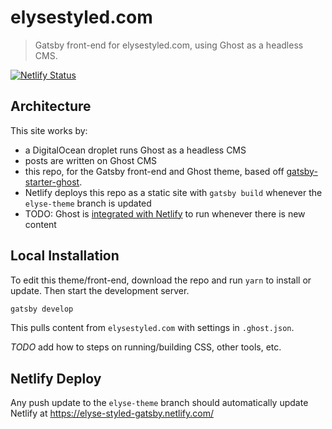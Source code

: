 # elysestyled.com

> Gatsby front-end for elysestyled.com, using Ghost as a headless CMS.

[![Netlify Status](https://api.netlify.com/api/v1/badges/115a4c63-abc2-42f3-9455-828b61e58967/deploy-status)](https://app.netlify.com/sites/elyse-styled-gatsby/deploys)

## Architecture

This site works by:

* a DigitalOcean droplet runs Ghost as a headless CMS
* posts are written on Ghost CMS
* this repo, for the Gatsby front-end and Ghost theme, based off [gatsby-starter-ghost](https://github.com/TryGhost/gatsby-starter-ghost).
* Netlify deploys this repo as a static site with `gatsby build` whenever the `elyse-theme` branch is updated
* TODO: Ghost is [integrated with Netlify](https://ghost.org/integrations/netlify/) to run whenever there is new content

## Local Installation

To edit this theme/front-end, download the repo and run `yarn` to install or update. Then start the development server. 

```bash
gatsby develop
```

This pulls content from `elysestyled.com` with settings in `.ghost.json`.

*TODO* add how to steps on running/building CSS, other tools, etc.

## Netlify Deploy

Any push update to the `elyse-theme` branch should automatically update Netlify at https://elyse-styled-gatsby.netlify.com/

